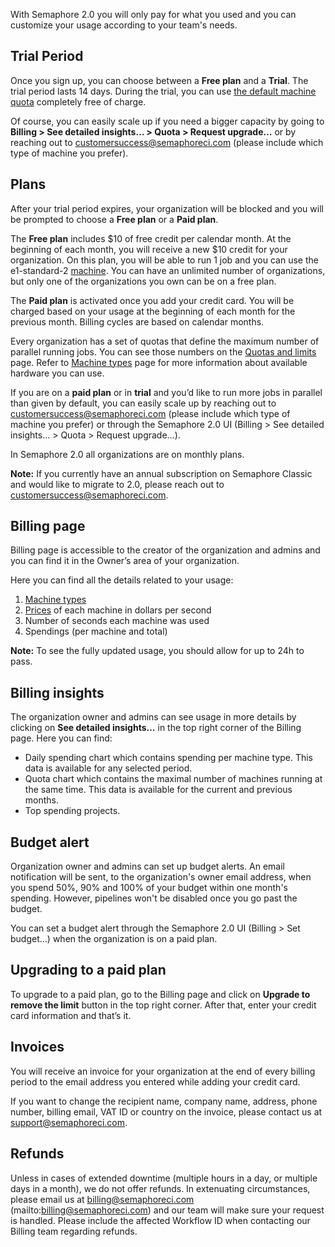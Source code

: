 With Semaphore 2.0 you will only pay for what you used and you can customize
your usage according to your team's needs.

## Trial Period

Once you sign up, you can choose between a **Free plan** and a **Trial**. The
trial period lasts 14 days. During the trial, you can use
[the default machine quota](https://docs.semaphoreci.com/article/133-quotas-and-limits)
completely free of charge.

Of course, you can easily scale up if you need a bigger capacity by going to
**Billing > See detailed insights… > Quota > Request upgrade…** or by reaching
out to
[customersuccess@semaphoreci.com](mailto:customersuccess@semaphoreci.com)
(please include which type of machine you prefer).

## Plans

After your trial period expires, your organization will be blocked and you will
be prompted to choose a **Free plan** or a **Paid plan**.

The **Free plan** includes $10 of free credit per calendar month. At the
beginning of each month, you will receive a new $10 credit for your
organization. On this plan, you will be able to run 1 job and you can use the
e1-standard-2
[machine](https://docs.semaphoreci.com/article/20-machine-types#linux-machine-types).
You can have an unlimited number of organizations, but only one of the
organizations you own can be on a free plan.

The **Paid plan** is activated once you add your credit card. You will be
charged based on your usage at the beginning of each month for the previous
month. Billing cycles are based on calendar months.

Every organization has a set of quotas that define the maximum number of
parallel running jobs. You can see those numbers on the
[Quotas and limits](https://docs.semaphoreci.com/article/133-quotas-and-limits)
page. Refer to
[Machine types](https://docs.semaphoreci.com/article/20-machine-types)
page for more information about available hardware you can use.

If you are on a **paid plan** or in **trial** and you’d like to run more jobs in
parallel than given by default, you can easily scale up by reaching out to
[customersuccess@semaphoreci.com](mailto:customersuccess@semaphoreci.com)
(please include which type of machine you prefer) or through the Semaphore 2.0
UI (Billing > See detailed insights… > Quota > Request upgrade…).

In Semaphore 2.0 all organizations are on monthly plans.

**Note:** If you currently have an annual subscription on Semaphore Classic and
would like to migrate to 2.0, please reach out to
[customersuccess@semaphoreci.com](mailto:customersuccess@semaphoreci.com).

## Billing page

Billing page is accessible to the creator of the organization and admins and you
can find it in the Owner’s area of your organization.

Here you can find all the details related to your usage:

1. [Machine types](https://docs.semaphoreci.com/article/20-machine-types)
2. [Prices](https://semaphoreci.com/pricing) of each machine in dollars per
second
3. Number of seconds each machine was used
4. Spendings (per machine and total)

**Note:** To see the fully updated usage, you should allow for up to
24h to pass.

## Billing insights

The organization owner and admins can see usage in more details by clicking on
**See detailed insights…** in the top right corner of the Billing page. Here
you can find:

- Daily spending chart which contains spending per machine type. This data is
available for any selected period.
- Quota chart which contains the maximal number of machines running at the same
time. This data is available for the current and previous months.
- Top spending projects.

## Budget alert

Organization owner and admins can set up budget alerts. An email notification
will be sent, to the organization's owner email address, when you spend 50%, 90%
and 100% of your budget within one month's spending. However, pipelines won't be
disabled once you go past the budget.

You can set a budget alert through the Semaphore 2.0 UI (Billing > Set budget…)
when the organization is on a paid plan.

## Upgrading to a paid plan

To upgrade to a paid plan, go to the Billing page and click on
**Upgrade to remove the limit** button in the top right corner. After that,
enter your credit card information and that’s it.

## Invoices

You will receive an invoice for your organization at the end of every billing
period to the email address you entered while adding your credit card.

If you want to change the recipient name, company name, address, phone number,
billing email, VAT ID or country on the invoice, please contact us at
[support@semaphoreci.com](mailto:support@semaphoreci.com).

## Refunds
Unless in cases of extended downtime (multiple hours in a day, or multiple days in a month), we do not offer refunds. In extenuating circumstances, please email us at billing@semaphoreci.com (mailto:billing@semaphoreci.com) and our team will make sure your request is handled. Please include the affected Workflow ID when contacting our Billing team regarding refunds.
